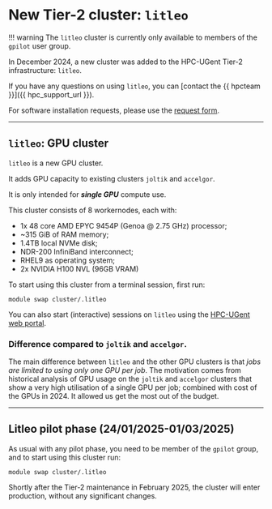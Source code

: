 # New Tier-2 cluster: `litleo`

!!! warning
    The `litleo` cluster is currently only available to members of the `gpilot` user group.


In December 2024, a new cluster was added to the HPC-UGent Tier-2 infrastructure: `litleo`.

If you have any questions on using `litleo`, you can [contact the {{ hpcteam }}]({{ hpc_support_url }}).

For software installation requests, please use the [request form](https://www.ugent.be/hpc/en/support/software-installation-request).

---

## `litleo`: GPU cluster

`litleo` is a new GPU cluster.

It adds GPU capacity to existing clusters `joltik` and `accelgor`.

It is only intended for ***single GPU*** compute use.

This cluster consists of 8 workernodes, each with:

* 1x 48 core AMD EPYC 9454P (Genoa @ 2.75 GHz) processor;
* ~315 GiB of RAM memory;
* 1.4TB local NVMe disk;
* NDR-200 InfiniBand interconnect;
* RHEL9 as operating system;
* 2x NVIDIA H100 NVL (96GB VRAM)

To start using this cluster from a terminal session, first run:
```
module swap cluster/.litleo
```

You can also start (interactive) sessions on `litleo` using the [HPC-UGent web portal](../../../web_portal.md).

### Difference compared to `joltik` and `accelgor`.

The main difference between `litleo` and the other GPU clusters is that *jobs are limited to using only one GPU per job*.
The motivation comes from historical analysis of GPU usage on the `joltik` and `accelgor` clusters that show a very
high utilisation of a single GPU per job; combined with cost of the GPUs in 2024. It allowed us get the most out of the
budget.

---

## Litleo pilot phase (24/01/2025-01/03/2025)

As usual with any pilot phase, you need to be member of the `gpilot` group, and to start using this cluster run:

```
module swap cluster/.litleo
```

Shortly after the Tier-2 maintenance in February 2025, the cluster will enter production, without any significant changes.
